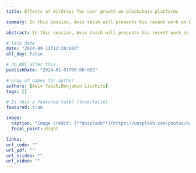 ```yaml
---
title: Effects of Airdrops for user growth on blockchain platforms

summary: In this session, Aviv Yaish will presents his recent work on how airdrops can incentive user growth for blockchain platforms and how different type of users can play a role in the effects of airdrop distributions.

abstract: In this session, Aviv Yaish will presents his recent work on how airdrops can incentive user growth for blockchain platforms and how different type of users can play a role in the effects of airdrop distributions

# Talk date
date: "2024-09-13T12:30:00Z"
all_day: False

# do NOT alter this.
publishDate: "2024-01-01T00:00:00Z"

# aray of names for author
authors: [Aviv Yaish,Benjamin Livshits]
tags: []

# Is this a featured talk? (true/false)
featured: true

image:
  caption: "Image credit: [**Unsplash**](https://unsplash.com/photos/bzdhc5b3Bxs)"
  focal_point: Right

links:
url_code: ""
url_pdf: ""
url_slides: ""
url_video: ""
---
```

